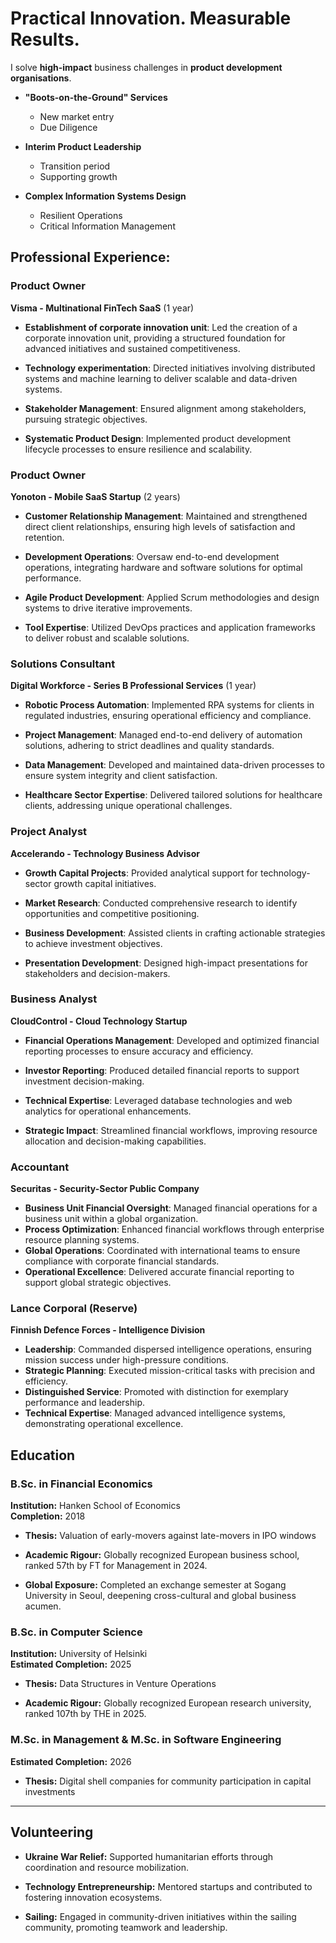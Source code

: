 # Practical Innovation. Measurable Results. 

I solve **high-impact** business challenges in **product development organisations**.

- **"Boots-on-the-Ground" Services**
  - New market entry
  - Due Diligence

- **Interim Product Leadership**
  - Transition period
  - Supporting growth

- **Complex Information Systems Design**
  - Resilient Operations
  - Critical Information Management

## Professional Experience:

### Product Owner  
**Visma - Multinational FinTech SaaS** (1 year) 

- **Establishment of corporate innovation unit**: Led the creation of a corporate innovation unit, providing a structured foundation for advanced initiatives and sustained competitiveness.
  
- **Technology experimentation**: Directed initiatives involving distributed systems and machine learning to deliver scalable and data-driven systems.

- **Stakeholder Management**: Ensured alignment among stakeholders, pursuing strategic objectives.  

- **Systematic Product Design**: Implemented product development lifecycle processes to ensure resilience and scalability.


### Product Owner  
**Yonoton - Mobile SaaS Startup** (2 years)  

- **Customer Relationship Management**: Maintained and strengthened direct client relationships, ensuring high levels of satisfaction and retention.  

- **Development Operations**: Oversaw end-to-end development operations, integrating hardware and software solutions for optimal performance.  
  
- **Agile Product Development**: Applied Scrum methodologies and design systems to drive iterative improvements.  

- **Tool Expertise**: Utilized DevOps practices and application frameworks to deliver robust and scalable solutions.


### Solutions Consultant  
**Digital Workforce - Series B Professional Services** (1 year)  

- **Robotic Process Automation**: Implemented RPA systems for clients in regulated industries, ensuring operational efficiency and compliance.
  
- **Project Management**: Managed end-to-end delivery of automation solutions, adhering to strict deadlines and quality standards.  

- **Data Management**: Developed and maintained data-driven processes to ensure system integrity and client satisfaction.  

- **Healthcare Sector Expertise**: Delivered tailored solutions for healthcare clients, addressing unique operational challenges.


### Project Analyst  
**Accelerando - Technology Business Advisor**  

- **Growth Capital Projects**: Provided analytical support for technology-sector growth capital initiatives.

- **Market Research**: Conducted comprehensive research to identify opportunities and competitive positioning.  

- **Business Development**: Assisted clients in crafting actionable strategies to achieve investment objectives.  

- **Presentation Development**: Designed high-impact presentations for stakeholders and decision-makers.


### Business Analyst  
**CloudControl - Cloud Technology Startup**  

- **Financial Operations Management**: Developed and optimized financial reporting processes to ensure accuracy and efficiency.  

- **Investor Reporting**: Produced detailed financial reports to support investment decision-making.  

- **Technical Expertise**: Leveraged database technologies and web analytics for operational enhancements.  

- **Strategic Impact**: Streamlined financial workflows, improving resource allocation and decision-making capabilities.


### Accountant  
**Securitas - Security-Sector Public Company**  
- **Business Unit Financial Oversight**: Managed financial operations for a business unit within a global organization.  
- **Process Optimization**: Enhanced financial workflows through enterprise resource planning systems.  
- **Global Operations**: Coordinated with international teams to ensure compliance with corporate financial standards.  
- **Operational Excellence**: Delivered accurate financial reporting to support global strategic objectives.


### Lance Corporal (Reserve)  
**Finnish Defence Forces - Intelligence Division**  
- **Leadership**: Commanded dispersed intelligence operations, ensuring mission success under high-pressure conditions.  
- **Strategic Planning**: Executed mission-critical tasks with precision and efficiency.  
- **Distinguished Service**: Promoted with distinction for exemplary performance and leadership.  
- **Technical Expertise**: Managed advanced intelligence systems, demonstrating operational excellence.  

  


## Education

### B.Sc. in Financial Economics  
**Institution:** Hanken School of Economics  
**Completion:** 2018  

- **Thesis:** Valuation of early-movers against late-movers in IPO windows

- **Academic Rigour:** Globally recognized European business school, ranked 57th by FT for Management in 2024.

- **Global Exposure:** Completed an exchange semester at Sogang University in Seoul, deepening cross-cultural and global business acumen.  


### B.Sc. in Computer Science  
**Institution:** University of Helsinki  
**Estimated Completion:** 2025  

- **Thesis:**  Data Structures in Venture Operations

- **Academic Rigour:** Globally recognized European research university, ranked 107th by THE in 2025.  

### M.Sc. in Management & M.Sc. in Software Engineering
**Estimated Completion:** 2026  

- **Thesis:** Digital shell companies for community participation in capital investments

---

## Volunteering  

- **Ukraine War Relief:** Supported humanitarian efforts through coordination and resource mobilization.
 
- **Technology Entrepreneurship:** Mentored startups and contributed to fostering innovation ecosystems.  

- **Sailing:** Engaged in community-driven initiatives within the sailing community, promoting teamwork and leadership.  
